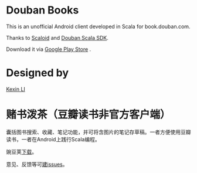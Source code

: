 Douban Books
=============

This is an unofficial Android client developed in Scala for book.douban.com.

Thanks to [Scaloid](https://github.com/pocorall/scaloid) and [Douban Scala SDK](https://github.com/jinntrance/douban-scala).

Download it via [Google Play Store](https://play.google.com/store/apps/details?id=com.douban.book) .

Designed by
=============

[Kexin LI](http://kexinli.com/)


赌书泼茶（豆瓣读书非官方客户端）
=============

囊括图书搜索、收藏、笔记功能，并可将含图片的笔记存草稿。一者方便使用豆瓣读书，一者在Android上践行Scala编程。

豌豆荚[下载](http://www.wandoujia.com/apps/com.douban.book)。

意见、反馈等可[建issues](https://github.com/jinntrance/douban-android/issues/new)。
